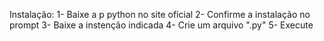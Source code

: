 Instalação:
1- Baixe a p python no site oficial
2- Confirme a instalação no prompt
3- Baixe a instenção indicada
4- Crie um arquivo ".py"
5- Execute
